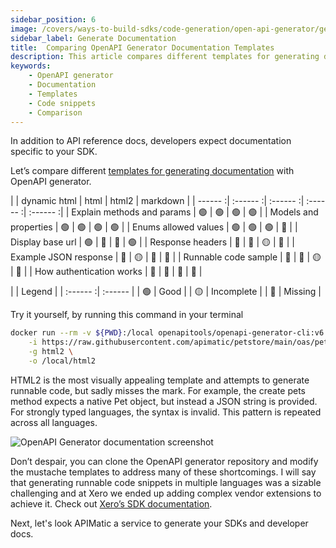 ```yaml
---
sidebar_position: 6
image: /covers/ways-to-build-sdks/code-generation/open-api-generator/generate-documentation.png
sidebar_label: Generate Documentation
title:  Comparing OpenAPI Generator Documentation Templates
description: This article compares different templates for generating documentation with OpenAPI generator.  The article also highlights the limitations of template for generating runnable code snippets.
keywords:
    - OpenAPI generator
    - Documentation
    - Templates
    - Code snippets
    - Comparison
---
```


In addition to API reference docs, developers expect documentation specific to your SDK.  

Let’s compare different [templates for generating documentation](https://openapi-generator.tech/docs/generators#documentation-generators) with OpenAPI generator.


|   | dynamic html | html | html2 | markdown |
| ------ :| :------ :|  :------ :|  :------ :| :------ :| 
| Explain methods and params | 🟢 | 🟢  | 🟢 | 🟢 |
| Models and properties | 🟢 | 🟢 | 🟢 | 🟢 |
| Enums allowed values | 🟢 | 🟢  | 🟢 | 🔴 |
| Display base url | 🟢 | 🔴 | 🔴 | 🟢 |
| Response headers | 🔴 | 🔴 | 🟡  | 🔴 |
| Example JSON response | 🔴 | 🟡 | 🔴 | 🔴 |
| Runnable code sample | 🔴 | 🔴 | 🟡 | 🔴 |
| How authentication works | 🔴 | 🔴 | 🔴 | 🔴 |

|   | Legend  |
| :------ :| :------ | 
| 🟢 | Good | 
| 🟡 | Incomplete | 
| 🔴 | Missing | 

Try it yourself, by running this command in your terminal

``` bash
docker run --rm -v ${PWD}:/local openapitools/openapi-generator-cli:v6.2.1 generate \
    -i https://raw.githubusercontent.com/apimatic/petstore/main/oas/petstore.yaml \
    -g html2 \
    -o /local/html2
```

HTML2 is the most visually appealing template and attempts to generate runnable code, but sadly misses the mark.  For example, the create pets method expects a native Pet object, but instead a JSON string is provided. For strongly typed languages, the syntax is invalid.  This pattern is repeated across all languages. 

![OpenAPI Generator documentation screenshot](/img/oas-documentation2.png)

Don’t despair, you can clone the OpenAPI generator repository and modify the mustache templates to address many of these shortcomings. I will say that generating runnable code snippets in multiple languages was a sizable challenging and at Xero we ended up adding complex vendor extensions to achieve it. Check out [Xero’s SDK documentation](https://xeroapi.github.io/xero-node/accounting/index.html).

Next, let's look APIMatic a service to generate your SDKs and developer docs.
